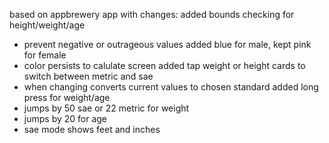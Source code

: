 based on appbrewery app with changes:
added bounds checking for height/weight/age
  - prevent negative or outrageous values
added blue for male, kept pink for female
  - color persists to calulate screen
added tap weight or height cards to switch between metric and sae
  - when changing converts current values to chosen standard
added long press for weight/age
  - jumps by 50 sae or 22 metric for weight
  - jumps by 20 for age
  - sae mode shows feet and inches
